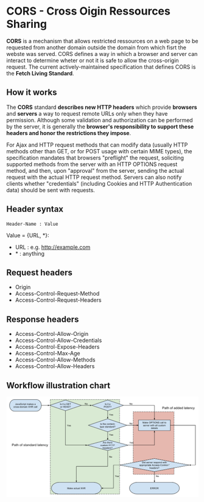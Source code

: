 # CORS - Cross Oigin Ressources Sharing 
**CORS** is a mechanism that allows restricted ressources on a web page to be requested from another domain outside the domain from which fisrt the webste was served. CORS defines a way in which a browser and server can interact to determine wheter or not it is safe to allow the cross-origin request. The current actively-maintained specification that defines CORS is the **Fetch Living Standard**.

## How it works

The **CORS** standard **describes new HTTP headers** which provide **browsers** and **servers** a way to request remote URLs only when they have permission. Although some validation and authorization can be performed by the server, it is generally the **browser's responsibility to support these headers and honor the restrictions they impose**.

For Ajax and HTTP request methods that can modify data (usually HTTP methods other than GET, or for POST usage with certain MIME types), the specification mandates that browsers "preflight" the request, soliciting supported methods from the server with an HTTP OPTIONS request method, and then, upon "approval" from the server, sending the actual request with the actual HTTP request method. Servers can also notify clients whether "credentials" (including Cookies and HTTP Authentication data) should be sent with requests.

## Header syntax
```
Header-Name : Value
```
Value = {URL, \*}:
* URL : e.g. http://example.com
* \* : anything

## Request headers
* Origin
* Access-Control-Request-Method
* Access-Control-Request-Headers

## Response headers
* Access-Control-Allow-Origin
* Access-Control-Allow-Credentials
* Access-Control-Expose-Headers
* Access-Control-Max-Age
* Access-Control-Allow-Methods
* Access-Control-Allow-Headers

## Workflow illustration chart
![CORS Workflow](cors.svg)
